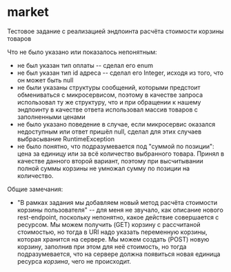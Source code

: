 # market

Тестовое задание с реализацией эндпоинта расчёта стоимости корзины товаров

Что не было указано или показалось непонятным:
* не был указан тип оплаты -- сделал его enum
* не был указан тип id адреса -- сделал его Integer, исходя из того, что он может быть null  
* не были указаны структуры сообщений, которыми предстоит обмениваться с микросервисом, 
  поэтому в качестве запроса использовал ту же структуру, что и при обращении к нашему эндпоинту
  в качестве ответа использовал массив товаров с заполненными ценами
* не было указано поведение в случае, если микросервис оказался недоступным или ответ пришёл null, 
  сделал для этих случаев выбрасывание RuntimeException
* не было понятно, что подразумевается под "суммой по позиции":
цена за единицу или за всё количество выбранного товара. 
  Принял в качестве данного второй вариант, 
  поэтому при высчитывании полной суммы корзины не умножал сумму по позиции на количество.
  
Общие замечания:
* "В рамках задания мы добавляем новый метод расчёта стоимости корзины пользователя" -- для меня не звучало, 
  как описание нового rest-endpoint, поскольку непонятно, какое действие совершается с ресурсом.
  Мы можем получить (GET) корзину с рассчитаной стоимостью, но тогда в URI надо указать переменную корзины, 
  которая хранится на сервере.
  Мы можем создать (POST) новую корзину, заполнив при этом для неё стоимость, но тогда подразумевается, что на сервере
  должна появиться новая единица ресурса *корзина*, чего не происходит. 

